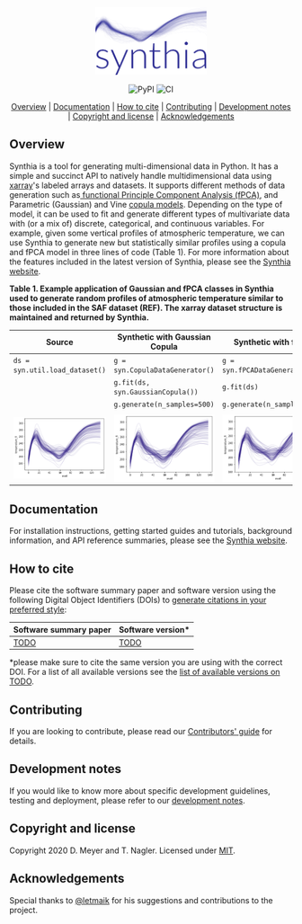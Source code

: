 <div align="center">
  <img src="assets/img/logo.png" alt="synthia" height="120">

  ![PyPI](https://img.shields.io/pypi/v/synthia) ![CI](https://github.com/dmey/synthia/workflows/CI/badge.svg)

  [Overview](#overview) | [Documentation](#documentation) | [How to cite](#how-to-cite) | [Contributing](#contributing) | [Development notes](#development-notes) | [Copyright and license](#copyright-and-license) | [Acknowledgements](#acknowledgements)
</div>

## Overview

Synthia is a tool for generating multi-dimensional data in Python. It has a simple and succinct API to natively handle multidimensional data using [xarray](https://xarray.pydata.org)'s labeled arrays and datasets. It supports different methods of data generation such as[ functional Principle Component Analysis (fPCA)](https://dmey.github.io/synthia/fpca.html), and Parametric (Gaussian) and Vine [copula models](https://dmey.github.io/synthia/copula.html). Depending on the type of model, it can be used to fit and generate different types of multivariate data with (or a mix of) discrete, categorical, and continuous variables. For example, given some vertical profiles of atmospheric temperature, we can use Synthia to generate new but statistically similar profiles using a copula and fPCA model in three lines of code (Table 1). For more information about the features included in the latest version of Synthia, please see the [Synthia website](https://dmey.github.io/synthia).

**Table 1. Example application of Gaussian and fPCA classes in Synthia used to generate random profiles of atmospheric temperature similar to those included in the SAF dataset (REF). The xarray dataset structure is maintained and returned by Synthia.**

| Source                                   | Synthetic with Gaussian Copula                     | Synthetic with fPCA                            |
| ---------------------------------------- | -------------------------------------------------- | ---------------------------------------------- |
| `ds = syn.util.load_dataset()`           | `g = syn.CopulaDataGenerator()`                    | `g = syn.fPCADataGenerator()`                  |
|                                          | `g.fit(ds, syn.GaussianCopula())`                  | `g.fit(ds)`                                    |
|                                          | `g.generate(n_samples=500)`                        | `g.generate(n_samples=500)`                    |
|                                          |                                                    |                                                |
| ![dd](./assets/img/temperature_true.png) | ![dd](./assets/img/temperature_synth_gaussian.png) | ![dd](./assets/img/temperature_synth_fPCA.png) |


## Documentation

For installation instructions, getting started guides and tutorials, background information, and API reference summaries, please see the [Synthia website](https://dmey.github.io/synthia).


## How to cite

Please cite the software summary paper and software version using the following Digital Object Identifiers (DOIs) to [generate citations in your preferred style](https://citation.crosscite.org/):

| Software summary paper | Software version* |
| ---------------------- | ----------------- |
| [TODO](TODO)           | [TODO](TODO)      |

*please make sure to cite the same version you are using with the correct DOI. For a list of all available versions see the [list of available versions on TODO](TODO).


## Contributing

If you are looking to contribute, please read our [Contributors' guide](CONTRIBUTING.md) for details.


## Development notes

If you would like to know more about specific development guidelines, testing and deployment, please refer to our [development notes](DEVELOP.md).


## Copyright and license

Copyright 2020 D. Meyer and T. Nagler. Licensed under [MIT](LICENSE.txt).


## Acknowledgements

Special thanks to [@letmaik](https://github.com/letmaik) for his suggestions and contributions to the project.
